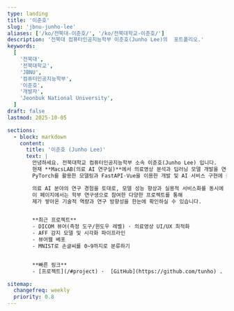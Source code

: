 ```yaml
---
type: landing
title: '이준호'
slug: 'jbnu-junho-lee'
aliases: ['/ko/전북대-이준호/', '/ko/전북대학교-이준호/']
description: '전북대 컴퓨터인공지능학부 이준호(Junho Lee)의  포트폴리오.'
keywords:
  [
    '전북대',
    '전북대학교',
    'JBNU',
    '컴퓨터인공지능학부',
    '이준호',
    '개발자',
    'Jeonbuk National University',
  ]
draft: false
lastmod: 2025-10-05

sections:
  - block: markdown
    content:
      title: '이준호 (Junho Lee)'
      text: |
        안녕하세요. 전북대학교 컴퓨터인공지능학부 소속 이준호(Junho Lee) 입니다.
        현재 **MacsLAB(의료 AI 연구실)**에서 의료영상 분석과 딥러닝 모델 개발을 연구하고 있으며,
        PyTorch를 활용한 모델링과 FastAPI·Vue을 이용한 개발 및 AI 서비스 구현에 높은 관심을 가지고 있습니다.

        의료 AI 분야의 연구 경험을 토대로, 모델 성능 향상과 실용적 서비스화를 동시에 추구하고 있습니다.
        이 페이지에서는 학부 연구생으로 참여한 다양한 프로젝트를 통해
        제가 쌓아온 기술적 역량과 연구 방향성을 한눈에 확인하실 수 있습니다.


        **최근 프로젝트**
        - DICOM 뷰어(측정 도구/윈도우 레벨) · 의료영상 UI/UX 최적화  
        - AFF 감지 모델 및 시각화 파이프라인
        - 뷰어웹 베포
        - MNIST로 손글씨를 0~9까지로 분류하기 


        **빠른 링크**
        - [프로젝트](/#project) ·  [GitHub](https://github.com/tunho) . [LinkedIn](www.linkedin.com/in/준호-이-05a711310)

sitemap:
  changefreq: weekly
  priority: 0.8
---
```

